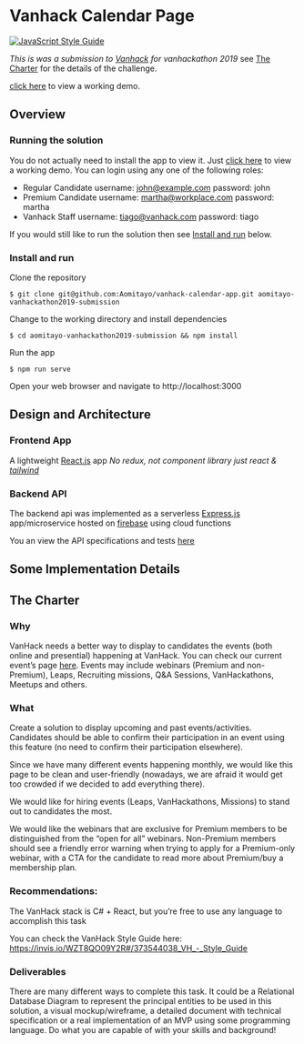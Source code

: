 # Vanhack Calendar Page
[![JavaScript Style Guide](https://cdn.rawgit.com/standard/standard/master/badge.svg)](https://github.com/standard/standard)

*This is was a submission to [Vanhack](https://www.vanhack.com) for vanhackathon 2019*
see [The Charter](#the-charter) for the details of the challenge.

[click here](https://vanhack-calendar-b86f3.firebaseapp.com) to view a working
demo.

##  Overview
### Running the solution
You do not actually need to install the app to view it. Just [click here](https://vanhack-calendar-b86f3.firebaseapp.com) to view a working demo. You can login using any one of the following roles:

- Regular Candidate
    username: john@example.com
    password: john
- Premium Candidate
    username: martha@workplace.com
    password: martha
- Vanhack Staff
    username: tiago@vanhack.com
    password: tiago

If you would still like to run the solution then see [Install and run](#install-and-run) below.

### Install and run

Clone the repository
```
$ git clone git@github.com:Aomitayo/vanhack-calendar-app.git aomitayo-vanhackathon2019-submission
```

Change to the working directory and install dependencies
```
$ cd aomitayo-vanhackathon2019-submission && npm install
```
Run the app
```
$ npm run serve
```

Open your web browser and navigate to http://localhost:3000

## Design and Architecture

### Frontend App
A lightweight [React.js]() app
*No redux, not component library just react & [tailwind](https://tailwindcss.com/)*


### Backend API
The backend api was implemented as a serverless [Express.js]() app/microservice
hosted on [firebase]() using cloud functions

You an view the API specifications and tests  [here](functions/api-spec.apib)

## Some Implementation Details

## The Charter

### Why
VanHack needs a better way to display to candidates the events (both online and presential) happening at VanHack. You can check our current event’s page [here](https://vanhack.com/platform/#/events). Events may include webinars (Premium and non-Premium), Leaps, Recruiting missions, Q&A Sessions, VanHackathons, Meetups and others.


### What
Create a solution to display upcoming and past events/activities. Candidates should be able to confirm their participation in an event using this feature (no need to confirm their participation elsewhere).

Since we have many different events happening monthly, we would like this page to be clean and user-friendly (nowadays, we are afraid it would get too crowded if we decided to add everything there).

We would like for hiring events (Leaps, VanHackathons, Missions) to stand out to candidates the most.

We would like the webinars that are exclusive for Premium members to be distinguished from the “open for all” webinars. Non-Premium members should see a friendly error warning when trying to apply for a Premium-only webinar, with a CTA for the candidate to read more about Premium/buy a membership plan.

### Recommendations:
The VanHack stack is C# + React, but you’re free to use any language to accomplish this task

You can check the VanHack Style Guide here:
https://invis.io/WZT8QO09Y2R#/373544038_VH_-_Style_Guide

### Deliverables
There are many different ways to complete this task. It could be a Relational Database Diagram to represent the principal entities to be used in this solution, a visual mockup/wireframe, a detailed document with technical specification or a real implementation of an MVP using some programming language. Do what you are capable of with your skills and background!


